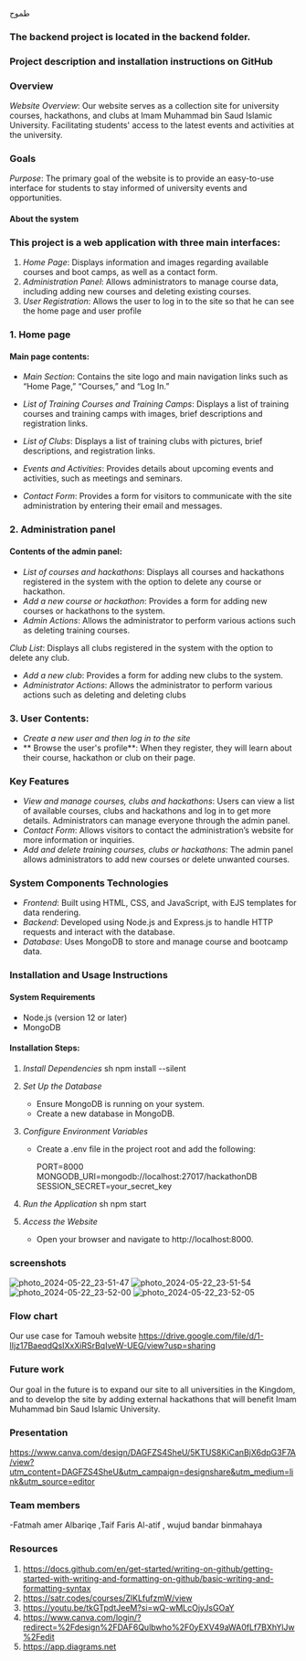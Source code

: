 طموح 
### The backend project is located in the backend folder.
### Project description and installation instructions on GitHub

### Overview 
*Website Overview*: Our website serves as a collection site for university courses, hackathons, and clubs at Imam Muhammad bin Saud Islamic University.
Facilitating students' access to the latest events and activities at the university.

### Goals 
*Purpose*: The primary goal of the website is to provide an easy-to-use interface for students to stay informed of university events and opportunities.

#### About the system

### This project is a web application with three main interfaces:
1. *Home Page*: Displays information and images regarding available courses and boot camps, as well as a contact form.
2. *Administration Panel*: Allows administrators to manage course data, including adding new courses and deleting existing courses.
3. *User Registration*: Allows the user to log in to the site so that he can see the home page and user profile

### 1. Home page

#### Main page contents:
- *Main Section*: Contains the site logo and main navigation links such as “Home Page,” “Courses,” and “Log In.”
- *List of Training Courses and Training Camps*: Displays a list of training courses and training camps with images, brief descriptions and registration links.

- *List of Clubs*: Displays a list of training clubs with pictures, brief descriptions, and registration links.

- *Events and Activities*: Provides details about upcoming events and activities, such as meetings and seminars.
- *Contact Form*: Provides a form for visitors to communicate with the site administration by entering their email and messages.


### 2. Administration panel

#### Contents of the admin panel:
- *List of courses and hackathons*: Displays all courses and hackathons registered in the system with the option to delete any course or hackathon.
- *Add a new course or hackathon*: Provides a form for adding new courses or hackathons to the system.
- *Admin Actions*: Allows the administrator to perform various actions such as deleting training courses.

 *Club List*: Displays all clubs registered in the system with the option to delete any club.
- *Add a new club*: Provides a form for adding new clubs to the system.
- *Administrator Actions*: Allows the administrator to perform various actions such as deleting and deleting clubs

### 3. User Contents:
- *Create a new user and then log in to the site*
- ** Browse the user's profile**: When they register, they will learn about their course, hackathon or club on their page.

### Key Features
- *View and manage courses, clubs and hackathons*: Users can view a list of available courses, clubs and hackathons and log in to get more details. Administrators can manage everyone through the admin panel.
- *Contact Form*: Allows visitors to contact the administration’s website for more information or inquiries.
- *Add and delete training courses, clubs or hackathons*: The admin panel allows administrators to add new courses or delete unwanted courses.

### System Components Technologies
- *Frontend*: Built using HTML, CSS, and JavaScript, with EJS templates for data rendering.
- *Backend*: Developed using Node.js and Express.js to handle HTTP requests and interact with the database.
- *Database*: Uses MongoDB to store and manage course and bootcamp data.

### Installation and Usage Instructions

#### System Requirements
- Node.js (version 12 or later)
- MongoDB

#### Installation Steps:


1. *Install Dependencies*
   sh
   npm install --silent	
   

2. *Set Up the Database*
   - Ensure MongoDB is running on your system.
   - Create a new database in MongoDB.

3. *Configure Environment Variables*
   - Create a .env file in the project root and add the following:
     
     PORT=8000
     MONGODB_URI=mongodb://localhost:27017/hackathonDB
     SESSION_SECRET=your_secret_key
     

3. *Run the Application*
   sh
   npm start
   

4. *Access the Website*
   - Open your browser and navigate to http://localhost:8000.


 
 ### screenshots  
 
![photo_2024-05-22_23-51-47](https://github.com/IdilMohamed/cs346-project/assets/124617575/6a8a534a-bb52-4716-9b58-1172aa5e9bcc)
![photo_2024-05-22_23-51-54](https://github.com/IdilMohamed/cs346-project/assets/124617575/51049729-d1a3-415f-8c23-4f1a076921bf)
![photo_2024-05-22_23-52-00](https://github.com/IdilMohamed/cs346-project/assets/124617575/c1ea52a9-ab1e-45b7-9ad8-72ce379fa5a6)
![photo_2024-05-22_23-52-05](https://github.com/IdilMohamed/cs346-project/assets/124617575/2dd44172-5ca1-4f93-b4bc-97c01494ad0c)


### Flow chart 
Our use case for Tamouh website 
https://drive.google.com/file/d/1-lIjz17BaeqdQsIXxXiRSrBqIveW-UEG/view?usp=sharing



### Future work
Our goal in the future is to expand our site to all universities in the Kingdom,
and to develop the site by adding external hackathons that will benefit Imam Muhammad bin Saud Islamic University.


### Presentation 
https://www.canva.com/design/DAGFZS4SheU/5KTUS8KiCanBjX6dpG3F7A/view?utm_content=DAGFZS4SheU&utm_campaign=designshare&utm_medium=link&utm_source=editor
### Team members
-Fatmah amer Albariqe ,Taif Faris Al-atif , wujud bandar binmahaya
  

### Resources
1. https://docs.github.com/en/get-started/writing-on-github/getting-started-with-writing-and-formatting-on-github/basic-writing-and-formatting-syntax 
2. https://satr.codes/courses/ZlKLfufzmW/view
3. https://youtu.be/tkGTpdtJeeM?si=wQ-wMLcOjyJsGOaY
4.  https://www.canva.com/login/?redirect=%2Fdesign%2FDAF6Qulbwho%2F0yEXV49aWA0fLf7BXhYlJw%2Fedit
5.  https://app.diagrams.net

